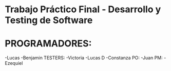 # Trabajo Práctico Final - Desarrollo y Testing de Software
# PROGRAMADORES: 
  -Lucas
  -Benjamin
  TESTERS:
  -Victoria
  -Lucas D
  -Constanza
  PO:
  -Juan
  PM:
  -Ezequiel
